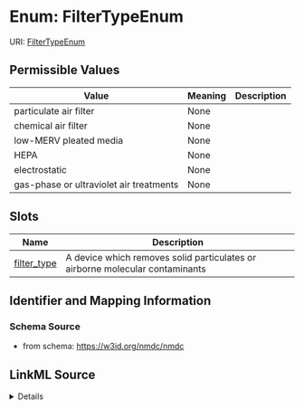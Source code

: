 # Enum: FilterTypeEnum



URI: [FilterTypeEnum](FilterTypeEnum.md)

## Permissible Values

| Value | Meaning | Description |
| --- | --- | --- |
| particulate air filter | None |  |
| chemical air filter | None |  |
| low-MERV pleated media | None |  |
| HEPA | None |  |
| electrostatic | None |  |
| gas-phase or ultraviolet air treatments | None |  |




## Slots

| Name | Description |
| ---  | --- |
| [filter_type](filter_type.md) | A device which removes solid particulates or airborne molecular contaminants |






## Identifier and Mapping Information







### Schema Source


* from schema: https://w3id.org/nmdc/nmdc




## LinkML Source

<details>
```yaml
name: filter_type_enum
from_schema: https://w3id.org/nmdc/nmdc
rank: 1000
permissible_values:
  particulate air filter:
    text: particulate air filter
  chemical air filter:
    text: chemical air filter
  low-MERV pleated media:
    text: low-MERV pleated media
  HEPA:
    text: HEPA
  electrostatic:
    text: electrostatic
  gas-phase or ultraviolet air treatments:
    text: gas-phase or ultraviolet air treatments

```
</details>